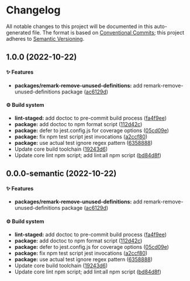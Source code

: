 # Changelog

All notable changes to this project will be documented in this auto-generated
file. The format is based on [Conventional Commits][1]; this project adheres to
[Semantic Versioning][2].

## 1.0.0 (2022-10-22)

#### ✨ Features

- **packages/remark-remove-unused-definitions:** add
  remark-remove-unused-definitions package ([ac6129d][3])

#### ⚙️ Build system

- **lint-staged:** add doctoc to pre-commit build process ([fa4f9ee][4])
- **package:** add doctoc to npm format script ([112d42c][5])
- **package:** defer to jest.config.js for coverage options ([05cd09e][6])
- **package:** fix npm test script jest invocations ([a2ccf80][7])
- **package:** use actual test ignore regex pattern ([6358888][8])
- Update core build toolchain ([19243d6][9])
- Update core lint npm script; add lint:all npm script ([bd84d8f][10])

## 0.0.0-semantic (2022-10-22)

#### ✨ Features

- **packages/remark-remove-unused-definitions:** add
  remark-remove-unused-definitions package ([ac6129d][3])

#### ⚙️ Build system

- **lint-staged:** add doctoc to pre-commit build process ([fa4f9ee][4])
- **package:** add doctoc to npm format script ([112d42c][5])
- **package:** defer to jest.config.js for coverage options ([05cd09e][6])
- **package:** fix npm test script jest invocations ([a2ccf80][7])
- **package:** use actual test ignore regex pattern ([6358888][8])
- Update core build toolchain ([19243d6][9])
- Update core lint npm script; add lint:all npm script ([bd84d8f][10])

[1]: https://conventionalcommits.org
[2]: https://semver.org
[3]:
  https://github.com/Xunnamius/unified-utils/commit/ac6129ddbbc8f2dda3c96047a8e6e8f182d53b8a
[4]:
  https://github.com/Xunnamius/unified-utils/commit/fa4f9ee3f9cd922875cf077f6d8b74105f0ba55e
[5]:
  https://github.com/Xunnamius/unified-utils/commit/112d42c6999f758ff618f4e116eb7cf38c09f77c
[6]:
  https://github.com/Xunnamius/unified-utils/commit/05cd09e0cf13f18fa56f6156516bcf546b1238e6
[7]:
  https://github.com/Xunnamius/unified-utils/commit/a2ccf801276c84e54d3fc1afaad574f78408d86f
[8]:
  https://github.com/Xunnamius/unified-utils/commit/63588887a7377f3ee7488b19c87f1f2bf1faa811
[9]:
  https://github.com/Xunnamius/unified-utils/commit/19243d623ba14cfd629c5e4632e6a75de508592b
[10]:
  https://github.com/Xunnamius/unified-utils/commit/bd84d8fc1fb5c4d1828a16a47214a6730f34899a
